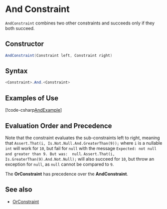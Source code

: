 # And Constraint

`AndConstraint` combines two other constraints and succeeds only if they both succeed.

## Constructor

```csharp
AndConstraint(Constraint left, Constraint right)
```

## Syntax

```csharp
<Constraint>.And.<Constraint>
```

## Examples of Use

[!code-csharp[AndExample](~/snippets/Snippets.NUnit/Constraints/ConstraintExamples.cs#AndExample)]

## Evaluation Order and Precedence

Note that the constraint evaluates the sub-constraints left to right, meaning that `Assert.That(i, Is.Not.Null.And.GreaterThan(9));` where `i` is a nullable `int` will work for `10`, but fail for `null` with the message `Expected: not null and greater than 9. But was:  null`. `Assert.That(i, Is.GreaterThan(9).And.Not.Null);` will also succeed for `10`, but throw an exception for `null`, as `null` cannot be compared to `9`.

The **OrConstraint** has precedence over the **AndConstraint**.

## See also

* [OrConstraint](OrConstraint.md)
